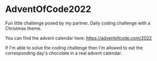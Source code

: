 # AdventOfCode2022

Fun little challenge posed by my partner. Daily coding challenge with a Christmas theme.

You can find the advent calendar here: https://adventofcode.com/2022

If I'm able to solve the coding challenge then I'm allowed to eat the corresponding day's chocolate in a real advent calendar.
